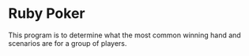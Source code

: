 # Ruby Poker

This program is to determine what the most common winning hand and scenarios are for a group of players.
